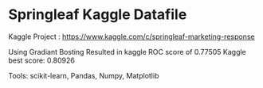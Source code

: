 # Springleaf Kaggle Datafile
Kaggle Project : https://www.kaggle.com/c/springleaf-marketing-response

Using Gradiant Bosting 
Resulted in kaggle ROC score of 0.77505
Kaggle best score: 0.80926

Tools: scikit-learn, Pandas, Numpy, Matplotlib

